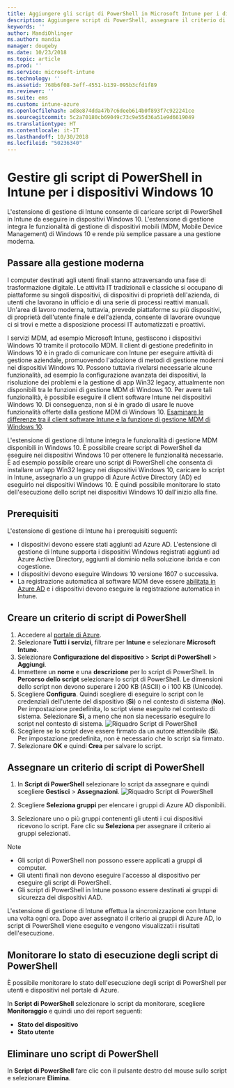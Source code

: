 ```yaml
---
title: Aggiungere gli script di PowerShell in Microsoft Intune per i dispositivi Windows 10 - Azure | Microsoft Docs
description: Aggiungere script di PowerShell, assegnare il criterio di script ai gruppi di Azure Active Directory, usare i report per monitorare gli script e ottenere informazioni sui passaggi necessari per eliminare gli script aggiunti ai dispositivi Windows 10 in Microsoft Intune.
keywords: ''
author: MandiOhlinger
ms.author: mandia
manager: dougeby
ms.date: 10/23/2018
ms.topic: article
ms.prod: ''
ms.service: microsoft-intune
ms.technology: ''
ms.assetid: 768b6f08-3eff-4551-b139-095b3cfd1f89
ms.reviewer: ''
ms.suite: ems
ms.custom: intune-azure
ms.openlocfilehash: ad8e874dda47b7c6deeb614b0f893f7c922241ce
ms.sourcegitcommit: 5c2a70180cb69049c73c9e55d36a51e9d6619049
ms.translationtype: HT
ms.contentlocale: it-IT
ms.lasthandoff: 10/30/2018
ms.locfileid: "50236340"
---
```

# <a name="manage-powershell-scripts-in-intune-for-windows-10-devices"></a>Gestire gli script di PowerShell in Intune per i dispositivi Windows 10
L'estensione di gestione di Intune consente di caricare script di PowerShell in Intune da eseguire in dispositivi Windows 10. L'estensione di gestione integra le funzionalità di gestione di dispositivi mobili (MDM, Mobile Device Management) di Windows 10 e rende più semplice passare a una gestione moderna.

## <a name="moving-to-modern-management"></a>Passare alla gestione moderna
I computer destinati agli utenti finali stanno attraversando una fase di trasformazione digitale. Le attività IT tradizionali e classiche si occupano di piattaforme su singoli dispositivi, di dispositivi di proprietà dell'azienda, di utenti che lavorano in ufficio e di una serie di processi reattivi manuali. Un'area di lavoro moderna, tuttavia, prevede piattaforme su più dispositivi, di proprietà dell'utente finale e dell'azienda, consente di lavorare ovunque ci si trovi e mette a disposizione processi IT automatizzati e proattivi. 

I servizi MDM, ad esempio Microsoft Intune, gestiscono i dispositivi Windows 10 tramite il protocollo MDM. Il client di gestione predefinito in Windows 10 è in grado di comunicare con Intune per eseguire attività di gestione aziendale, promuovendo l'adozione di metodi di gestione moderni nei dispositivi Windows 10. Possono tuttavia rivelarsi necessarie alcune funzionalità, ad esempio la configurazione avanzata dei dispositivi, la risoluzione dei problemi e la gestione di app Win32 legacy, attualmente non disponibili tra le funzioni di gestione MDM di Windows 10. Per avere tali funzionalità, è possibile eseguire il client software Intune nei dispositivi Windows 10. Di conseguenza, non si è in grado di usare le nuove funzionalità offerte dalla gestione MDM di Windows 10. [Esaminare le differenze tra il client software Intune e la funzione di gestione MDM di Windows 10](https://docs.microsoft.com/intune-classic/deploy-use/pc-management-comparison).

L'estensione di gestione di Intune integra le funzionalità di gestione MDM disponibili in Windows 10. È possibile creare script di PowerShell da eseguire nei dispositivi Windows 10 per ottenere le funzionalità necessarie. È ad esempio possibile creare uno script di PowerShell che consenta di installare un'app Win32 legacy nei dispositivi Windows 10, caricare lo script in Intune, assegnarlo a un gruppo di Azure Active Directory (AD) ed eseguirlo nei dispositivi Windows 10. È quindi possibile monitorare lo stato dell'esecuzione dello script nei dispositivi Windows 10 dall'inizio alla fine.

## <a name="prerequisites"></a>Prerequisiti
L'estensione di gestione di Intune ha i prerequisiti seguenti:
- I dispositivi devono essere stati aggiunti ad Azure AD. L'estensione di gestione di Intune supporta i dispositivi Windows registrati aggiunti ad Azure Active Directory, aggiunti al dominio nella soluzione ibrida e con cogestione.
- I dispositivi devono eseguire Windows 10 versione 1607 o successiva.
- La registrazione automatica al software MDM deve essere [abilitata in Azure AD](https://docs.microsoft.com/intune/windows-enroll#enable-windows-10-automatic-enrollment) e i dispositivi devono eseguire la registrazione automatica in Intune.

## <a name="create-a-powershell-script-policy"></a>Creare un criterio di script di PowerShell 
1. Accedere al [portale di Azure](https://portal.azure.com).
2. Selezionare **Tutti i servizi**, filtrare per **Intune** e selezionare **Microsoft Intune**.
3. Selezionare **Configurazione del dispositivo** > **Script di PowerShell** > **Aggiungi**.
4. Immettere un **nome** e una **descrizione** per lo script di PowerShell. In **Percorso dello script** selezionare lo script di PowerShell. Le dimensioni dello script non devono superare i 200 KB (ASCII) o i 100 KB (Unicode).
5. Scegliere **Configura**. Quindi scegliere di eseguire lo script con le credenziali dell'utente del dispositivo (**Sì**) o nel contesto di sistema (**No**). Per impostazione predefinita, lo script viene eseguito nel contesto di sistema. Selezionare **Sì**, a meno che non sia necessario eseguire lo script nel contesto di sistema. 
  ![Riquadro Script di PowerShell](./media/mgmt-extension-add-script.png)
6. Scegliere se lo script deve essere firmato da un autore attendibile (**Sì**). Per impostazione predefinita, non è necessario che lo script sia firmato. 
7. Selezionare **OK** e quindi **Crea** per salvare lo script.

## <a name="assign-a-powershell-script-policy"></a>Assegnare un criterio di script di PowerShell
1. In **Script di PowerShell** selezionare lo script da assegnare e quindi scegliere **Gestisci** > **Assegnazioni**.
  ![Riquadro Script di PowerShell](./media/mgmt-extension-assignments.png)
 
2. Scegliere **Seleziona gruppi** per elencare i gruppi di Azure AD disponibili. 
3. Selezionare uno o più gruppi contenenti gli utenti i cui dispositivi ricevono lo script. Fare clic su **Seleziona** per assegnare il criterio ai gruppi selezionati.

> [!NOTE]
> - Gli script di PowerShell non possono essere applicati a gruppi di computer.
> - Gli utenti finali non devono eseguire l'accesso al dispositivo per eseguire gli script di PowerShell. 
> - Gli script di PowerShell in Intune possono essere destinati ai gruppi di sicurezza dei dispositivi AAD.

L'estensione di gestione di Intune effettua la sincronizzazione con Intune una volta ogni ora. Dopo aver assegnato il criterio ai gruppi di Azure AD, lo script di PowerShell viene eseguito e vengono visualizzati i risultati dell'esecuzione. 
 
## <a name="monitor-run-status-for-powershell-scripts"></a>Monitorare lo stato di esecuzione degli script di PowerShell
È possibile monitorare lo stato dell'esecuzione degli script di PowerShell per utenti e dispositivi nel portale di Azure.

In **Script di PowerShell** selezionare lo script da monitorare, scegliere **Monitoraggio** e quindi uno dei report seguenti:
   - **Stato del dispositivo**
   - **Stato utente**

## <a name="delete-a-powershell-script"></a>Eliminare uno script di PowerShell
In **Script di PowerShell** fare clic con il pulsante destro del mouse sullo script e selezionare **Elimina**.
